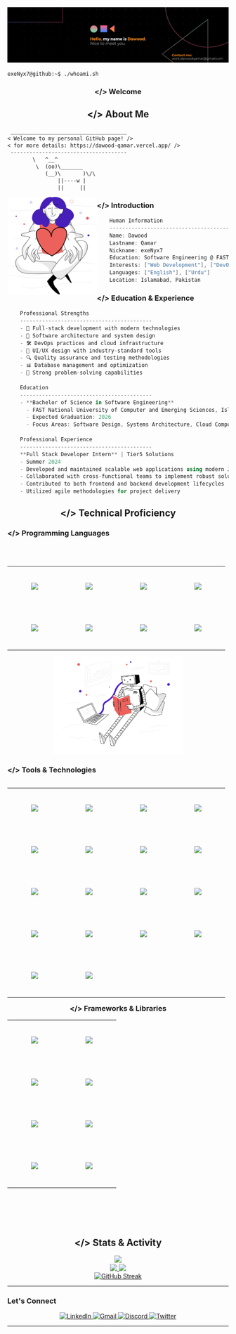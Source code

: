<div align="center">
    <img src="./resources/Banner.png" alt="Header" />
</div>




```console
exeNyx7@github:~$ ./whoami.sh
```
<h3 align="center">&lt;/&gt; Welcome</h3> 
<h2 align="center">&lt;/&gt; About Me</h2>

```
 _____________________________________
< Welcome to my personal GitHub page! />
< for more details: https://dawood-qamar.vercel.app/ />
 ------------------------------------- 
        \   ^__^
         \  (oo)\_______
            (__)\       )\/\
                ||----w |
                ||     ||
```

<img align="left" src="./resources/svg/givingback.svg" height="222px"/>
<h3 align="left">&lt;/&gt; Introduction</h3> 

```csharp
    Human Information
    ------------------------------------------
    Name: Dawood
    Lastname: Qamar
    Nickname: exeNyx7
    Education: Software Engineering @ FAST-NUCES
    Interests: ["Web Development"], ["DevOps"], ["System Design"], ["AI/ML"]
    Languages: ["English"], ["Urdu"]
    Location: Islamabad, Pakistan
```






<h3 align="left">&lt;/&gt; Education & Experience</h3> 

```csharp
    Professional Strengths
    ------------------------------------------
    - 🚀 Full-stack development with modern technologies
    - 🔧 Software architecture and system design
    - 🛠️ DevOps practices and cloud infrastructure
    - 🎨 UI/UX design with industry-standard tools
    - 🔍 Quality assurance and testing methodologies
    - 📊 Database management and optimization
    - 🎯 Strong problem-solving capabilities

    Education
    ------------------------------------------
    - **Bachelor of Science in Software Engineering**
      - FAST National University of Computer and Emerging Sciences, Islamabad
      - Expected Graduation: 2026
      - Focus Areas: Software Design, Systems Architecture, Cloud Computing

    Professional Experience
    ------------------------------------------
    **Full Stack Developer Intern** | Tier5 Solutions
    - Summer 2024
    - Developed and maintained scalable web applications using modern JavaScript frameworks
    - Collaborated with cross-functional teams to implement robust solutions
    - Contributed to both frontend and backend development lifecycles
    - Utilized agile methodologies for project delivery

```

<h2 align="center">&lt;/&gt; Technical Proficiency</h2>
<h3 align="left">&lt;/&gt; Programming Languages</h3>
<br><br>
<div align="center">
    <table align="left">
        <tr>
            <td align="center" width="110" height="90">
                <img src="https://cdn.jsdelivr.net/gh/devicons/devicon/icons/javascript/javascript-original.svg" width="50px"/>
                <br />
            </td>
            <td align="center" width="110" height="90">
                <img src="https://cdn.jsdelivr.net/gh/devicons/devicon/icons/typescript/typescript-original.svg" width="50px"/>
                <br />
            </td>
            <td align="center" width="110" height="90">
                <img src="https://cdn.jsdelivr.net/gh/devicons/devicon/icons/html5/html5-original.svg" width="50px"/>
                <br />
            </td>
            <td align="center" width="110" height="90">
                <img src="https://cdn.jsdelivr.net/gh/devicons/devicon/icons/css3/css3-original.svg" width="50px"/>
                <br />
            </td>
        </tr>
        <tr>
            <td align="center" width="110" height="90">
                <img src="https://cdn.jsdelivr.net/gh/devicons/devicon/icons/c/c-original.svg" width="50px"/>
                <br />
            </td>
            <td align="center" width="110" height="90">
                <img src="https://cdn.jsdelivr.net/gh/devicons/devicon/icons/cplusplus/cplusplus-original.svg" width="50px"/>
                <br />
            </td>
            <td align="center" width="110" height="90">
                <img src="https://cdn.jsdelivr.net/gh/devicons/devicon/icons/csharp/csharp-original.svg" width="50px"/>
                <br />
            </td>
            <td align="center" width="110" height="90">
                <img src="https://cdn.jsdelivr.net/gh/devicons/devicon/icons/java/java-original.svg" width="50px"/>
                <br />
            </td>
        </tr>
    </table>
    <br />
    <img src="./resources/svg/artificialintelligence.svg" height="222px"/>
    <br />
</div>




<h3 align="left">&lt;/&gt; Tools & Technologies</h3> 
<div align="left">
    <table align="left">
        <tr>
            <td align="center" width="110" height="90">
                <img src="https://cdn.jsdelivr.net/gh/devicons/devicon/icons/vscode/vscode-original.svg" width="50px"/>
            </td>
            <td align="center" width="110" height="90">
                <img src="https://cdn.jsdelivr.net/gh/devicons/devicon/icons/visualstudio/visualstudio-plain.svg" width="50px"/>
            </td>
            <td align="center" width="110" height="90">
                <img src="https://cdn.jsdelivr.net/gh/devicons/devicon/icons/figma/figma-original.svg" width="50px"/>
            </td>
            <td align="center" width="110" height="90">
                <img src="https://cdn.jsdelivr.net/gh/devicons/devicon/icons/git/git-original.svg" width="50px"/>
            </td>
        </tr>
        <tr>
            <td align="center" width="110" height="90">
                <img src="https://cdn.jsdelivr.net/gh/devicons/devicon/icons/mongodb/mongodb-original.svg" width="50px"/>
            </td>
            <td align="center" width="110" height="90">
                <img src="https://cdn.jsdelivr.net/gh/devicons/devicon/icons/mysql/mysql-original.svg" width="50px"/>
            </td>
            <td align="center" width="110" height="90">
                <img src="https://cdn.jsdelivr.net/gh/devicons/devicon/icons/microsoftsqlserver/microsoftsqlserver-plain.svg" width="50px"/>
            </td>
            <td align="center" width="110" height="90">
                <img src="https://cdn.jsdelivr.net/gh/devicons/devicon/icons/oracle/oracle-original.svg" width="50px"/>
            </td>
        </tr>
        <tr>
            <td align="center" width="110" height="90">
                <img src="https://cdn.jsdelivr.net/gh/devicons/devicon/icons/jest/jest-plain.svg" width="50px"/>
            </td>
            <td align="center" width="110" height="90">
                <img src="https://cdn.jsdelivr.net/gh/devicons/devicon/icons/selenium/selenium-original.svg" width="50px"/>
            </td>
            <td align="center" width="110" height="90">
                <img src="https://cdn.jsdelivr.net/gh/devicons/devicon/icons/docker/docker-original.svg" width="50px"/>
            </td>
            <td align="center" width="110" height="90">
                <img src="https://cdn.jsdelivr.net/gh/devicons/devicon/icons/kubernetes/kubernetes-plain.svg" width="50px"/>
            </td>
        </tr>
        <tr>
            <td align="center" width="110" height="90">
                <img src="https://cdn.jsdelivr.net/gh/devicons/devicon/icons/firebase/firebase-plain.svg" width="50px"/>
            </td>
            <td align="center" width="110" height="90">
                <img src="https://cdn.jsdelivr.net/gh/devicons/devicon/icons/azure/azure-original.svg" width="50px"/>
            </td>
            <td align="center" width="110" height="90">
                <img src="https://skillicons.dev/icons?i=aws" width="50px"/>
            </td>
            <td align="center" width="110" height="90">
                <img src="https://cdn.jsdelivr.net/gh/devicons/devicon/icons/terraform/terraform-original.svg" width="50px"/>
            </td>
        </tr>
        <tr>
            <td align="center" width="110" height="90">
                <img src="https://cdn.simpleicons.org/jenkins/D24939" width="50px"/>
            </td>
            <td align="center" width="110" height="90">
                <img src="https://cdn.jsdelivr.net/gh/devicons/devicon/icons/postman/postman-original.svg" width="50px"/>
            </td>
        </tr>
    </table>
</div>

<br> 
<h3 align="center">&lt;/&gt; Frameworks & Libraries</h3>
<div align="center">
    <table align="center">
        <tr>
            <td align="center" width="110" height="90">
                <img src="https://cdn.jsdelivr.net/gh/devicons/devicon/icons/nodejs/nodejs-original.svg" width="50px"/>
            </td>
            <td align="center" width="110" height="90">
                <img src="https://cdn.jsdelivr.net/gh/devicons/devicon/icons/express/express-original.svg" width="50px"/>
            </td>
        </tr>
        <tr>    
        </tr>
            <td align="center" width="110" height="90">
                <img src="https://cdn.jsdelivr.net/gh/devicons/devicon/icons/nextjs/nextjs-original.svg" width="50px"/>
            </td>
            <td align="center" width="110" height="90">
                <img src="https://cdn.jsdelivr.net/gh/devicons/devicon/icons/nestjs/nestjs-original.svg" width="50px"/>
            </td>
        <tr>
            </tr>
            <td align="center" width="110" height="90">
                <img src="https://cdn.jsdelivr.net/gh/devicons/devicon/icons/materialui/materialui-original.svg" width="50px"/>
            </td>
            <td align="center" width="110" height="90">
                <img src="https://cdn.jsdelivr.net/gh/devicons/devicon/icons/react/react-original.svg" width="50px"/>
            </td>
            <tr>
            <td align="center" width="110" height="90">
                <img src="https://cdn.jsdelivr.net/gh/devicons/devicon/icons/spring/spring-original.svg" width="50px"/>
            </td>
            <td align="center" width="110" height="90">
                <img src="https://cdn.jsdelivr.net/gh/devicons/devicon/icons/dot-net/dot-net-original.svg" width="50px"/>
            </td>
        </tr>
    </table>
</div>






<div align="center">
    <br><br>
    <br><br>
<h2 align="center">&lt;/&gt; Stats & Activity</h2>
    <img src="https://github-profile-summary-cards.vercel.app/api/cards/profile-details?username=exeNyx7&theme=nord_dark&layout=compact" />
</div>


<div align="center">
  <a href="#" alt="Most used languages">
    <img src="https://github-readme-stats.vercel.app/api/top-langs/?username=exeNyx7&theme=nord&layout=compact" height="180px"/>
  </a>
  <a href="#" alt="github stats">
    <img src="https://github-readme-stats.vercel.app/api?username=exeNyx7&theme=nord&show_icons=true&layout=compact" height="180px"/>
  </a>
</div>

<div align="center">
  <a href="https://git.io/streak-stats">
    <img src="https://streak-stats.demolab.com?user=exeNyx7&theme=ayu-mirage&short_numbers=true" alt="GitHub Streak" />
  </a>
</div>

---

### Let's Connect

<div align="center">
    <a href="https://www.linkedin.com/in/dawood-qamar/" target="_blank">
        <img src="https://img.shields.io/badge/LinkedIn-0077B5?style=for-the-badge&logo=linkedin&logoColor=white" alt="LinkedIn" />
    </a>
    <a href="mailto:work.dawoodqamar@gmail.com">
        <img src="https://img.shields.io/badge/Gmail-D14836?style=for-the-badge&logo=gmail&logoColor=white" alt="Gmail" />
    </a>
    <a href="https://discordapp.com/users/432108089106235392" target="_blank">
        <img src="https://img.shields.io/badge/Discord-7289DA?style=for-the-badge&logo=discord&logoColor=white" alt="Discord" />
    </a>
    <a href="https://twitter.com/dawood_qamar" target="_blank">
        <img src="https://img.shields.io/badge/Twitter-1DA1F2?style=for-the-badge&logo=twitter&logoColor=white" alt="Twitter" />
    </a>
</div>

---

